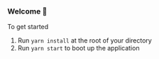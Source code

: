 ### **Welcome 👋**
To get started 

1. Run `yarn install` at the root of your directory
2. Run `yarn start` to boot up the application

